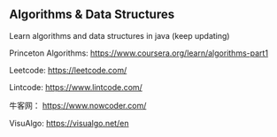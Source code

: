 ## Algorithms & Data Structures

Learn algorithms and data structures in java (keep updating)

Princeton Algorithms: https://www.coursera.org/learn/algorithms-part1

Leetcode: https://leetcode.com/

Lintcode: https://www.lintcode.com/

牛客网： https://www.nowcoder.com/

VisuAlgo: https://visualgo.net/en
